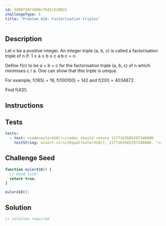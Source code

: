 ```yaml
---
id: 5900f50f1000cf542c510021
challengeType: 5
title: 'Problem 418: Factorisation triples'
---
```


## Description
<section id='description'>
Let n be a positive integer. An integer triple (a, b, c) is called a factorisation triple of n if: 1 ≤ a ≤ b ≤ c
 a·b·c = n.

Define f(n) to be a + b + c for the factorisation triple (a, b, c) of n which minimises c / a. One can show that this triple is unique.


For example, f(165) = 19, f(100100) = 142 and f(20!) = 4034872.


Find f(43!).
</section>

## Instructions
<section id='instructions'>

</section>

## Tests
<section id='tests'>

```yml
tests:
  - text: <code>euler418()</code> should return 1177163565297340400.
    testString: assert.strictEqual(euler418(), 1177163565297340400, '<code>euler418()</code> should return 1177163565297340400.');

```

</section>

## Challenge Seed
<section id='challengeSeed'>

<div id='js-seed'>

```js
function euler418() {
  // Good luck!
  return true;
}

euler418();
```

</div>



</section>

## Solution
<section id='solution'>

```js
// solution required
```
</section>
